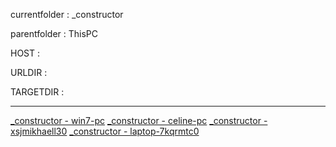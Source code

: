 currentfolder : _constructor

parentfolder : ThisPC

HOST : 

URLDIR : 

TARGETDIR : 
___
[_constructor - win7-pc](http://win7-pcopen-command-prompt-here.html)
[_constructor - celine-pc](http://celine-pcopen-command-prompt-here.html)
[_constructor - xsjmikhaell30](http://xsjmikhaell30open-command-prompt-here.html)
[_constructor - laptop-7kqrmtc0](http://laptop-7kqrmtc0open-command-prompt-here.html)
